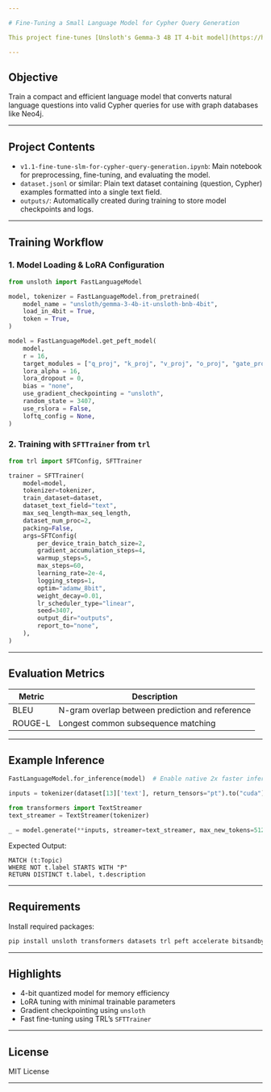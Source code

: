 ```yaml
---

# Fine-Tuning a Small Language Model for Cypher Query Generation

This project fine-tunes [Unsloth's Gemma-3 4B IT 4-bit model](https://huggingface.co/unsloth/gemma-3-4b-it-unsloth-bnb-4bit) to generate Cypher queries from natural language inputs. It uses LoRA-based fine-tuning with 4-bit quantization for efficient training on limited hardware.

---
```


## Objective

Train a compact and efficient language model that converts natural language questions into valid Cypher queries for use with graph databases like Neo4j.

---

## Project Contents

* `v1.1-fine-tune-slm-for-cypher-query-generation.ipynb`: Main notebook for preprocessing, fine-tuning, and evaluating the model.
* `dataset.jsonl` or similar: Plain text dataset containing (question, Cypher) examples formatted into a single text field.
* `outputs/`: Automatically created during training to store model checkpoints and logs.

---

## Training Workflow

### 1. Model Loading & LoRA Configuration

```python
from unsloth import FastLanguageModel

model, tokenizer = FastLanguageModel.from_pretrained(
    model_name = "unsloth/gemma-3-4b-it-unsloth-bnb-4bit",
    load_in_4bit = True,
    token = True,
)

model = FastLanguageModel.get_peft_model(
    model,
    r = 16,
    target_modules = ["q_proj", "k_proj", "v_proj", "o_proj", "gate_proj", "up_proj", "down_proj"],
    lora_alpha = 16,
    lora_dropout = 0,
    bias = "none",
    use_gradient_checkpointing = "unsloth",
    random_state = 3407,
    use_rslora = False,
    loftq_config = None,
)
```

### 2. Training with `SFTTrainer` from `trl`

```python
from trl import SFTConfig, SFTTrainer

trainer = SFTTrainer(
    model=model,
    tokenizer=tokenizer,
    train_dataset=dataset,
    dataset_text_field="text",
    max_seq_length=max_seq_length,
    dataset_num_proc=2,
    packing=False,
    args=SFTConfig(
        per_device_train_batch_size=2,
        gradient_accumulation_steps=4,
        warmup_steps=5,
        max_steps=60,
        learning_rate=2e-4,
        logging_steps=1,
        optim="adamw_8bit",
        weight_decay=0.01,
        lr_scheduler_type="linear",
        seed=3407,
        output_dir="outputs",
        report_to="none",
    ),
)
```

---

## Evaluation Metrics

| Metric  | Description                                     |
| ------- | ----------------------------------------------- |
| BLEU    | N-gram overlap between prediction and reference |
| ROUGE-L | Longest common subsequence matching             |

---

## Example Inference

```python
FastLanguageModel.for_inference(model)  # Enable native 2x faster inference

inputs = tokenizer(dataset[13]['text'], return_tensors="pt").to("cuda")

from transformers import TextStreamer
text_streamer = TextStreamer(tokenizer)

_ = model.generate(**inputs, streamer=text_streamer, max_new_tokens=512)
```

Expected Output:

```cypher
MATCH (t:Topic)
WHERE NOT t.label STARTS WITH "P"
RETURN DISTINCT t.label, t.description
```

---

## Requirements

Install required packages:

```bash
pip install unsloth transformers datasets trl peft accelerate bitsandbytes
```

---

## Highlights

* 4-bit quantized model for memory efficiency
* LoRA tuning with minimal trainable parameters
* Gradient checkpointing using `unsloth`
* Fast fine-tuning using TRL’s `SFTTrainer`

---

## License

MIT License

---
